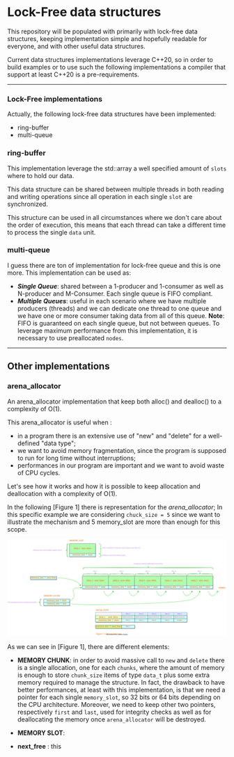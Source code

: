 # Lock-Free data structures

This repository will be populated with primarily with lock-free data structures, keeping implementation simple and hopefully readable for everyone, and with other useful data structures. 

Current data structures implementations leverage C++20, so in order to build examples or to use such the following implementations a compiler that support at least C++20 is a pre-requirements. 

---
### Lock-Free implementations

Actually, the following lock-free data structures have been implemented:
* ring-buffer 
* multi-queue

### ring-buffer

This implementation leverage the std::array a well specified amount of `slots` where to hold our data.

This data structure can be shared between multiple threads in both reading and writing operations since all operation in each single `slot` are synchronized.

This structure can be used in all circumstances where we don't care about the order of execution, this means that each thread can take a different time to process the single `data` unit. 

### multi-queue

I guess there are ton of implementation for lock-free queue and this is one more.
This implementation can be used as:
- ***Single Queue***: shared between a 1-producer and 1-consumer as well as N-producer and M-Consumer. Each single queue is FIFO compliant. 
- ***Multiple Queues***: useful in each scenario where we have multiple producers (threads) and we can dedicate one thread to one queue and we have one or more consumer taking data from all of this queue. 
**Note**: FIFO is guaranteed on each single queue, but not between queues.
To leverage maximum performance from this implementation, it is necessary to use preallocated `nodes`.

---
## Other implementations

### arena_allocator

An arena_allocator implementation that keep both alloc() and dealloc() to a complexity of O(1).
 
This arena_allocator is useful when :
 - in a program there is an extensive use of "new" and "delete" for a well-defined "data type";
 - we want to avoid memory fragmentation, since the program is supposed to run for long time without interruptions;
 - performances in our program are important and we want to avoid waste of CPU cycles.

Let's see how it works and how it is possible to keep allocation and deallocation with a complexity of O(1).

In the following [Figure 1] there is representation for the *arena_allocator*; In this specific example we are considering `chuck_size = 5` since we want to illustrate the mechanism and 5 memory_slot are more than enough for this scope. 

![Figure 1](.resources/arena_allocator_initial.svg)

As we can see in [Figure 1], there are different elements:
* **MEMORY CHUNK**: in order to avoid massive call to `new` and `delete` there is a single allocation, one for each `chunks`, where the amount of memory is enough to store `chunk_size` items of type `data_t` plus some extra memory required to manage the structure. In fact, the drawback to have better performances, at least with this implementation, is that we need a pointer for each single `memory_slot`, so 32 bits or 64 bits depending on the CPU architecture. Moreover, we need to keep other two pointers, respectively `first` and `last`, used for integrity checks as well as for deallocating the memory once `arena_allocator` will be destroyed.
* **MEMORY SLOT**: 

* **next_free** : this 

